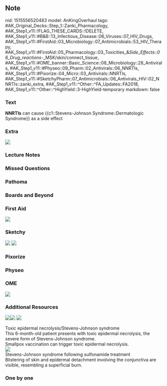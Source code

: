 ## Note
nid: 1515556520483
model: AnKingOverhaul
tags: #AK_Original_Decks::Step_1::Zanki_Pharmacology, #AK_Step1_v11::!FLAG_THESE_CARDS::!DELETE, #AK_Step1_v11::#B&B::13_Infectious_Disease::06_Viruses::07_HIV_Drugs, #AK_Step1_v11::#FirstAid::03_Microbiology::07_Antimicrobials::53_HIV_Therapy, #AK_Step1_v11::#FirstAid::05_Pharmacology::03_Toxicities_&_Side_Effects::06_Drug_reactions_-_MSK/skin/connect_tissue, #AK_Step1_v11::#OME_banner::Basic_Science::08_Microbiology::28_Antivirals, #AK_Step1_v11::#Physeo::09_Pharm::02_Antivirals::06_NNRTIs, #AK_Step1_v11::#Pixorize::04_Micro::03_Antivirals::NNRTIs, #AK_Step1_v11::#SketchyPharm::07_Antimicrobials::06_Antivirals_HIV::02_NNRTIs::zanki_extra, #AK_Step1_v11::^Other::^FA_Updates::FA2018, #AK_Step1_v11::^Other::^HighYield::3-HighYield-temporary
markdown: false

### Text
<b>NNRTIs</b> can cause {{c1::Stevens-Johnson
Syndrome::Dermatologic Syndrome}} as a side effect

### Extra
<img src="paste-338834264948737.jpg">

### Lecture Notes


### Missed Questions


### Pathoma


### Boards and Beyond


### First Aid
<img src="paste-544193831239683.jpg">

### Sketchy
<img src="paste-289566695096321.jpg"> <img src=
"paste-5e0c9d5693173a87026a10ef6bc80143d716a5b7.png">

### Pixorize


### Physeo


### OME
<div class="ome-widget">
  <a href=
  "https://onlinemeded.org/spa/microbiology/antivirals/acquire?ref=anki">
  <img src="_OME_AnkiFlashcards_Lesson_1.png"></a>
</div>

### Additional Resources
<img src=
"paste-f994ac31633b742158153fbf0fd1562da6722e5b.jpg"><img src=
"paste-0db76b35648ebfeebd07728e5a55d5821baca7d2.jpg"> <img src=
"big_547854aac3aa8.jpg">
<div>
  <div>
    Toxic epidermal necrolysis/Stevens-Johnson syndrome
  </div>
</div>
<div>
  <div>
    <div>
      This 6-month-old patient presents with toxic epidermal
      necrolysis, the severe form of Stevens-Johnson syndrome.
    </div>
    <div>
      Smallpox vaccination can trigger toxic epidermal necrolysis.
    </div>
  </div>
</div>
<div><img src="big_5272a95b8d359.jpg"></div>
<div>
  <div>
    <div>
      Stevens-Johnson syndrome following sulfonamide treatment
    </div>
  </div>
  <div>
    <div>
      <div>
        Blistering of skin and epidermal detachment involving the
        conjunctiva are visible, resembling a superficial burn.
      </div>
    </div>
  </div>
</div>

### One by one

